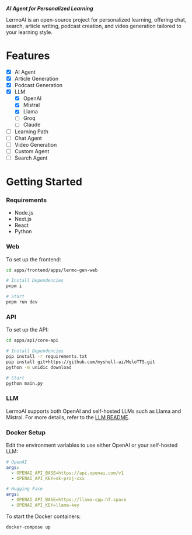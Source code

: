 
***AI Agent for Personalized Learning***

LermoAI is an open-source project for personalized learning, offering chat, search, article writing, podcast creation, and video generation tailored to your learning style.



# Features

- [x] AI Agent
- [x] Article Generation
- [x] Podcast Generation
- [x] LLM
  - [x] OpenAI
  - [x] Mistral
  - [x] Llama
  - [ ] Groq
  - [ ] Claude
- [ ] Learning Path
- [ ] Chat Agent
- [ ] Video Generation
- [ ] Custom Agent
- [ ] Search Agent

# Getting Started

### Requirements

- Node.js
- Next.js
- React
- Python

### Web

To set up the frontend:

```sh
cd apps/frontend/apps/lermo-gen-web

# Install Dependencies
pnpm i

# Start
pnpm run dev
```

### API

To set up the API:

```sh
cd apps/api/core-api

# Install Dependencies
pip install -r requirements.txt
pip install git+https://github.com/myshell-ai/MeloTTS.git
python -m unidic download

# Start
python main.py
```

### LLM

LermoAI supports both OpenAI and self-hosted LLMs such as Llama and Mistral. For more details, refer to the [LLM README](apps/llm/README.md).

### Docker Setup

Edit the environment variables to use either OpenAI or your self-hosted LLM:

```yaml
# OpenAI
args:
  - OPENAI_API_BASE=https://api.openai.com/v1
  - OPENAI_API_KEY=sk-proj-xxx

# Hugging Face
args:
  - OPENAI_API_BASE=https://llama-cpp.hf.space
  - OPENAI_API_KEY=llama-key
```

To start the Docker containers:

```sh
docker-compose up
```
